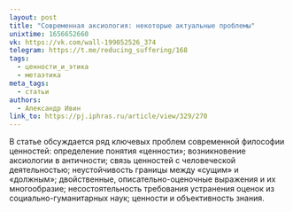 ```yaml
---
layout: post
title: "Современная аксиология: некоторые актуальные проблемы"
unixtime: 1656652660
vk: https://vk.com/wall-199052526_374
telegram: https://t.me/reducing_suffering/168
tags:
  - ценности_и_этика
  - метаэтика
meta_tags:
  - статьи
authors:
  - Александр Ивин
link_to: https://pj.iphras.ru/article/view/329/270
---
```

В статье обсуждается ряд ключевых проблем современной философии ценностей: определение понятия «ценности»; возникновение аксиологии в античности; связь ценностей с человеческой деятельностью; неустойчивость границы между «сущим» и «должным»; двойственные, описательно-оценочные выражения и их многообразие; несостоятельность требования устранения оценок из социально-гуманитарных наук; ценности и объективность знания.